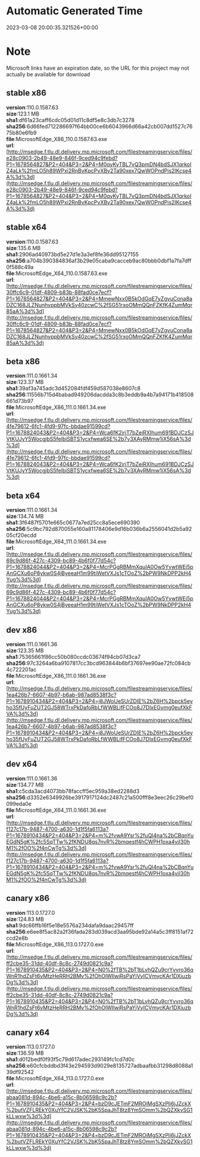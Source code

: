 # Automatic Generated Time
2023-03-08 20:00:35.321526+00:00

# Note
Microsoft links have an expiration date, so the URL for this project may not actually be available for download

## stable x86
**version**:110.0.1587.63  
**size**:123.1 MB  
**sha1**:df61a23caff6cdc05d01d11c8df5e8c3db7c3278  
**sha256**:6d66fed712286697f64bb00ce6b6043966d66a42cb007dd1527c7675b80e6fb9  
**file**:MicrosoftEdge_X86_110.0.1587.63.exe  
**url**:[http://msedge.f.tlu.dl.delivery.mp.microsoft.com/filestreamingservice/files/e28c0903-2b49-48e9-846f-9ced94c9febd?P1=1678564827&P2=404&P3=2&P4=M0qyKyTBL7vQ3pmDN4bdSJX1qrkoIZ4aLk%2fmLO5h89WPxi2RnBvKpcPvXBy2Ta90xex7QwWOPndPis2IKcse4A%3d%3d](http://msedge.f.tlu.dl.delivery.mp.microsoft.com/filestreamingservice/files/e28c0903-2b49-48e9-846f-9ced94c9febd?P1=1678564827&P2=404&P3=2&P4=M0qyKyTBL7vQ3pmDN4bdSJX1qrkoIZ4aLk%2fmLO5h89WPxi2RnBvKpcPvXBy2Ta90xex7QwWOPndPis2IKcse4A%3d%3d)  

## stable x64
**version**:110.0.1587.63  
**size**:135.6 MB  
**sha1**:2906ad40973bd5e27d1e3a3ef8fe36dd95127155  
**sha256**:a704b390384836af3b29e05caba9cacceb9ac80bbb0dbf1a7fa7dff0f588c49a  
**file**:MicrosoftEdge_X64_110.0.1587.63.exe  
**url**:[http://msedge.f.tlu.dl.delivery.mp.microsoft.com/filestreamingservice/files/30ffc6c9-01df-4809-b83b-88fad0ce7ecf?P1=1678564827&P2=404&P3=2&P4=MmewNxx0B5kOdGqE7yZgvuCona8aDZC168JLZNunhvppbMVkSy40zcwC%2fSG51rxoOMmQQnFZKfK4ZumMqr85aA%3d%3d](http://msedge.f.tlu.dl.delivery.mp.microsoft.com/filestreamingservice/files/30ffc6c9-01df-4809-b83b-88fad0ce7ecf?P1=1678564827&P2=404&P3=2&P4=MmewNxx0B5kOdGqE7yZgvuCona8aDZC168JLZNunhvppbMVkSy40zcwC%2fSG51rxoOMmQQnFZKfK4ZumMqr85aA%3d%3d)  

## beta x86
**version**:111.0.1661.34  
**size**:123.37 MB  
**sha1**:39af3a745adc3d452084fdf459d587038e8607c8  
**sha256**:11556b715d4babad949206dacdda3c8b3eddb9a4b7a94171b418508661d73b97  
**file**:MicrosoftEdge_X86_111.0.1661.34.exe  
**url**:[http://msedge.f.tlu.dl.delivery.mp.microsoft.com/filestreamingservice/files/4fe79612-6fc1-4fd9-97fc-bbdae91599cd?P1=1678824043&P2=404&P3=2&P4=Wca6fK2irjT7bZeiRXIhum691BDJCzSJVtKUJyY5WocgjbS5felbiSBTS1ycxfwea6SE%2b7v3XAyRMmw1iX56sA%3d%3d](http://msedge.f.tlu.dl.delivery.mp.microsoft.com/filestreamingservice/files/4fe79612-6fc1-4fd9-97fc-bbdae91599cd?P1=1678824043&P2=404&P3=2&P4=Wca6fK2irjT7bZeiRXIhum691BDJCzSJVtKUJyY5WocgjbS5felbiSBTS1ycxfwea6SE%2b7v3XAyRMmw1iX56sA%3d%3d)  

## beta x64
**version**:111.0.1661.34  
**size**:134.74 MB  
**sha1**:3f6487f5701e665c0677a7ed25cc8a5ece690390  
**sha256**:5c9bc792d870055e160a81178406e9d16b036b6a2556041d2b5a9205cf20ecdd  
**file**:MicrosoftEdge_X64_111.0.1661.34.exe  
**url**:[http://msedge.f.tlu.dl.delivery.mp.microsoft.com/filestreamingservice/files/69c9d86f-427c-4309-bc89-4b6f0f77d54c?P1=1678824044&P2=404&P3=2&P4=McrPGgRBMmXquIA0Ow5YvwtWEj5pAnGCXu6oP8ykw0S4jByeeaH1m99tiWetVXJs1cTOoZ%2bPW9NkDPP2kH4Yug%3d%3d](http://msedge.f.tlu.dl.delivery.mp.microsoft.com/filestreamingservice/files/69c9d86f-427c-4309-bc89-4b6f0f77d54c?P1=1678824044&P2=404&P3=2&P4=McrPGgRBMmXquIA0Ow5YvwtWEj5pAnGCXu6oP8ykw0S4jByeeaH1m99tiWetVXJs1cTOoZ%2bPW9NkDPP2kH4Yug%3d%3d)  

## dev x86
**version**:111.0.1661.36  
**size**:123.35 MB  
**sha1**:75365661f86cc50b080ccdc03674f94cb07d3ca7  
**sha256**:97c3264a6ba9107817cc3bcd963844b6bf37697ee90ae72fc084cb4c722201ac  
**file**:MicrosoftEdge_X86_111.0.1661.36.exe  
**url**:[http://msedge.f.tlu.dl.delivery.mp.microsoft.com/filestreamingservice/files/1ea426b7-6607-4b97-b6ab-987ad8538f3c?P1=1678910434&P2=404&P3=2&P4=j8JWoUeSUrZDIE%2bZ6H%2bpck5eyho35fUyFuZUT2GJ58WTrxPkDafoRbLfWWBLifFCOo8J7DlxEGvmg0eufXkFVA%3d%3d](http://msedge.f.tlu.dl.delivery.mp.microsoft.com/filestreamingservice/files/1ea426b7-6607-4b97-b6ab-987ad8538f3c?P1=1678910434&P2=404&P3=2&P4=j8JWoUeSUrZDIE%2bZ6H%2bpck5eyho35fUyFuZUT2GJ58WTrxPkDafoRbLfWWBLifFCOo8J7DlxEGvmg0eufXkFVA%3d%3d)  

## dev x64
**version**:111.0.1661.36  
**size**:134.77 MB  
**sha1**:c5cda3acd4073bb78faccff5ec959a38ed2288d3  
**sha256**:d3352e6349926be3917917124dc2487c21a500fff8e3eec26c29bef0099eda0e  
**file**:MicrosoftEdge_X64_111.0.1661.36.exe  
**url**:[http://msedge.f.tlu.dl.delivery.mp.microsoft.com/filestreamingservice/files/f127c17b-9487-4700-a630-1d1f5fa6113a?P1=1678910434&P2=404&P3=2&P4=m%2fvwA9Ysr%2fuQl4na%2bCBqnYuEGdN5gK%2fc5SqTTw%2fKNDU8qs7nvR%2bmqestf4hCWPH1oxa4vjI30hM1%2fOO%2f4nCwTg%3d%3d](http://msedge.f.tlu.dl.delivery.mp.microsoft.com/filestreamingservice/files/f127c17b-9487-4700-a630-1d1f5fa6113a?P1=1678910434&P2=404&P3=2&P4=m%2fvwA9Ysr%2fuQl4na%2bCBqnYuEGdN5gK%2fc5SqTTw%2fKNDU8qs7nvR%2bmqestf4hCWPH1oxa4vjI30hM1%2fOO%2f4nCwTg%3d%3d)  

## canary x86
**version**:113.0.1727.0  
**size**:124.83 MB  
**sha1**:9dc66ffb16f5e18e5576a234dafa9daac29457ff  
**sha256**:e6ee8f5ac82a2f36fada283d039acd3aa95bde92a14a5c3ff8151af72ccd2e8b  
**file**:MicrosoftEdge_X86_113.0.1727.0.exe  
**url**:[http://msedge.f.tlu.dl.delivery.mp.microsoft.com/filestreamingservice/files/ff2cbe35-31dd-40df-8c8c-2749d0821c9a?P1=1678910435&P2=404&P3=2&P4=N0%2fTB%2bT1bLvhQZu9crYvvro36qWnR1hdZsFt6yMtzHeRRH2BMv%2fOhOlWIlwjRsPaYjVyICVmycKAr1DXiuzbDg%3d%3d](http://msedge.f.tlu.dl.delivery.mp.microsoft.com/filestreamingservice/files/ff2cbe35-31dd-40df-8c8c-2749d0821c9a?P1=1678910435&P2=404&P3=2&P4=N0%2fTB%2bT1bLvhQZu9crYvvro36qWnR1hdZsFt6yMtzHeRRH2BMv%2fOhOlWIlwjRsPaYjVyICVmycKAr1DXiuzbDg%3d%3d)  

## canary x64
**version**:113.0.1727.0  
**size**:136.59 MB  
**sha1**:d012bedf0f93f5c79d617adec293149fc1cd7d0c  
**sha256**:e60cfcbddbd3f43e294593d9029e8135727adbaafbb31298d8088a139df92542  
**file**:MicrosoftEdge_X64_113.0.1727.0.exe  
**url**:[http://msedge.f.tlu.dl.delivery.mp.microsoft.com/filestreamingservice/files/abaa081d-894c-4be6-a15c-8b06598c9c2b?P1=1678910435&P2=404&P3=2&P4=bzD9cJETmF2MROiMgSXzPli6jJZckX%2butVZFLREkY0XuYfC2VJSK%2bK5SpaJhT8tz8YmSOmm%2bQZXkvSG1kLLwxw%3d%3d](http://msedge.f.tlu.dl.delivery.mp.microsoft.com/filestreamingservice/files/abaa081d-894c-4be6-a15c-8b06598c9c2b?P1=1678910435&P2=404&P3=2&P4=bzD9cJETmF2MROiMgSXzPli6jJZckX%2butVZFLREkY0XuYfC2VJSK%2bK5SpaJhT8tz8YmSOmm%2bQZXkvSG1kLLwxw%3d%3d)  

